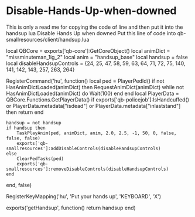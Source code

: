 # Disable-Hands-Up-when-downed
This is only a read me for copying the code of line and then put it into the handsup lua 
Disable Hands Up when downed
Put this line of code into qb-smallresources/client/handsup.lua 


local QBCore = exports['qb-core']:GetCoreObject()
local animDict = "missminuteman_1ig_2"
local anim = "handsup_base"
local handsup = false
local disableHandsupControls = {24, 25, 47, 58, 59, 63, 64, 71, 72, 75, 140, 141, 142, 143, 257, 263, 264}

RegisterCommand('hu', function()
    local ped = PlayerPedId()
    if not HasAnimDictLoaded(animDict) then
        RequestAnimDict(animDict)
        while not HasAnimDictLoaded(animDict) do
            Wait(100)
        end
    end
        local PlayerData = QBCore.Functions.GetPlayerData()
    if exports['qb-policejob']:IsHandcuffed() or PlayerData.metadata["isdead"] or PlayerData.metadata["inlaststand"] then
        return
    end
    
    handsup = not handsup
    if handsup then
        TaskPlayAnim(ped, animDict, anim, 2.0, 2.5, -1, 50, 0, false, false, false)
        exports['qb-smallresources']:addDisableControls(disableHandsupControls)
    else
        ClearPedTasks(ped)
        exports['qb-smallresources']:removeDisableControls(disableHandsupControls)
    end
end, false)


RegisterKeyMapping('hu', 'Put your hands up', 'KEYBOARD', 'X')

exports('getHandsup', function() return handsup end)
